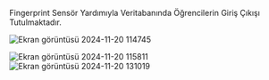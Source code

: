 Fingerprint Sensör Yardımıyla Veritabanında Öğrencilerin Giriş Çıkışı Tutulmaktadır.




![Ekran görüntüsü 2024-11-20 114745](https://github.com/user-attachments/assets/df1bb76b-f5f8-41a3-bd87-8c6a8e927087)

![Ekran görüntüsü 2024-11-20 115811](https://github.com/user-attachments/assets/c792c1fe-7ade-4755-95fa-3d3788e73a59)
![Ekran görüntüsü 2024-11-20 131019](https://github.com/user-attachments/assets/aa0b16dc-43e7-42ae-abcf-a144a7d08143)


